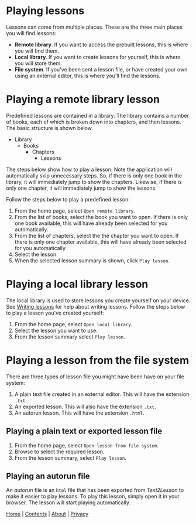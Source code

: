 # Playing lessons

Lessons can come from multiple places. These are the three main places you will
find lessons:

- **Remote library**. If you want to access the prebuilt lessons, this is where you
  will find them.
- **Local library**. If you want to create lessons for yourself, this is where you
  will store them.
- **File system**. If you've been sent a lesson file, or have created your own
  using an external editor, this is where you'll find the lessons.

# Playing a remote library lesson

Predefined lessons are contained in a library. The library contains a number of
books, each of which is broken down into chapters, and then lessons. The basic
structure is shown below

- Library
  - Books
    - Chapters
      - Lessons

The steps below show how to play a lesson. Note the application
will automatically skip unnecessary steps. So, if there is only one book in the
library, it will immediately jump to show the chapters. Likewise, if there is
only one chapter, it will immediately jump to show the lessons.

Follow the steps below to play a predefined lesson:

1. From the home page, select `Open remote library`.
1. From the list of books, select the book you want to open. If there is only
   one book available, this will have already been selected for you
   automatically.
1. From the list of chapters, select the the chapter you want to open. If there
   is only one chapter available, this will have already been selected for you
   automatically.
1. Select the lesson.
1. When the selected lesson summary is shown, click `Play lesson`.

# Playing a local library lesson

The local library is used to store lessons you create yourself on your device.
See [Writing lessons](./writing-lessons) for help about writing lessons.
Follow the steps below to play a lesson you've created yourself:

1. From the home page, select `Open local library`.
1. Select the lesson you want to use.
1. From the lesson summary select `Play lesson`.

# Playing a lesson from the file system

There are three types of lesson file you might have been have on your file
system:

1. A plain text file created in an external editor. This will have the extension
   `.txt`.
1. An exported lesson. This will also have the extension `.txt`.
1. An autorun lesson. This will have the extension `.html`.

## Playing a plain text or exported lesson file

1. From the home page, select `Open lesson from file system`.
1. Browse to select the required lesson.
1. From the lesson summary, select `Play lesson`.

## Playing an autorun file

An _autorun_ file is an `html` file that has been exported from _Text2Lesson_
to make it easier to play lessons. To play this lesson, simply open it in your
browser. The lesson will start playing automatically.

[Home](./index.md) | [Contents](./contents.md) | [About](./about.md) | [Privacy](./privacy.md)
